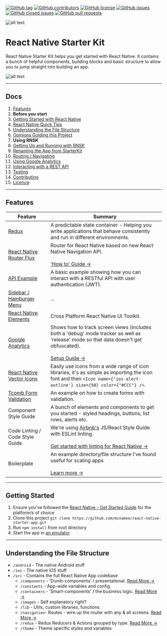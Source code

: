 [![GitHub tag](https://img.shields.io/github/tag/mcnamee/react-native-starter-app.svg?style=flat-square)](https://github.com/mcnamee/react-native-starter-app/tags)
[![GitHub contributors](https://img.shields.io/github/contributors/mcnamee/react-native-starter-app.svg?style=flat-square)](https://github.com/mcnamee/react-native-starter-app/contributors)
[![GitHub license](https://img.shields.io/badge/license-MIT-blue.svg?style=flat-square)](https://raw.githubusercontent.com/mcnamee/react-native-starter-app/master/LICENSE)
[![GitHub issues](https://img.shields.io/github/issues/mcnamee/react-native-starter-app.svg?style=flat-square)](https://github.com/mcnamee/react-native-starter-app/issues)
[![GitHub closed issues](https://img.shields.io/github/issues-closed/mcnamee/react-native-starter-app.svg?style=flat-square)](https://github.com/mcnamee/react-native-starter-app/issues-closed)
[![GitHub pull requests](https://img.shields.io/github/issues-pr/mcnamee/react-native-starter-app.svg?style=flat-square)](https://github.com/mcnamee/react-native-starter-app/issues-pr)

![alt text](https://dl.dropboxusercontent.com/u/46690444/GITHUB/rnsk-logo.jpg "React Native Starter Kit")

# React Native Starter Kit

React Native Starter Kit helps you get started with React Native. It contains a bunch of helpful components, building blocks and basic structure to allow you to jump straight into building an app.

![alt text](https://dl.dropboxusercontent.com/u/46690444/GITHUB/rnsk-v2-screens.jpg "React Native Starter App")

---

## Docs

1. [Features](#features)
1. **Before you start**
  1. [Getting Started with React Native](/docs/react-native.md)
  1. [React Native Quick Tips](/docs/quick-tips.md)
  1. [Understanding the File Structure](#understanding-the-file-structure)
  1. [Opinions Guiding this Project](/docs/opinions.md)
1. **Using RNSK**
  1. [Getting Up and Running with RNSK](#getting-started)
  1. [Renaming the App from StarterKit](/docs/renaming.md)
  1. [Routing / Navigating](/src/navigation/README.md)
  1. [Using Google Analytics](/docs/google-analytics.md)
  1. [Interacting with a REST API](/docs/api.md)
  1. [Testing](/docs/testing.md)
1. [Contributing](/docs/contributing.md)
1. [Licence](LICENSE)

---

## Features

| Feature | Summary |
| --- | --- |
| [Redux](https://github.com/reactjs/react-redux) | A predictable state container - Helping you write applications that behave consistently and run in different environments. |
| [React Native Router Flux](https://github.com/aksonov/react-native-router-flux) | Router for React Native based on new React Native Navigation API. <br><br>['How to' Guide &rarr;](/src/navigation/README.md)|
| [API Example](/docs/api.md) | A basic example showing how you can interact with a RESTful API with user authentication (JWT). |
| [Sidebar / Hamburger Menu](https://github.com/react-native-community/react-native-side-menu) | ... |
| [React Native Elements](https://github.com/react-native-community/react-native-elements) | Cross Platform React Native UI Toolkit. |
| [Google Analytics](https://github.com/idehub/react-native-google-analytics-bridge) | Shows how to track screen views (includes both a 'debug' mode tracker as well as 'release' mode so that data doesn't get obfuscated). <br><br>[Setup Guide &rarr;](/docs/google-analytics.md) |
| [React Native Vector Icons](https://github.com/oblador/react-native-vector-icons) | Easily use icons from a wide range of icon libraries, it's as simple as importing the icon font and then `<Icon name={'ios-alert-outline'} size={50} color={"#CCC"} />`. |
| [Tcomb Form Validation](https://github.com/gcanti/tcomb-form-native) | An example on how to create forms with validation. |
| Component Style Guide | A bunch of elements and components to get you started - styled headings, buttons, list rows, alerts etc. |
| Code Linting / Code Style Guide | We're using [Airbnb's](https://github.com/airbnb/javascript) JS/React Style Guide with ESLint linting. <br><br>[Get started with linting for React Native &rarr;](https://medium.com/pvtl/linting-for-react-native-bdbb586ff694) |
| Boilerplate | An example directory/file structure I've found useful for scaling apps <br><br>[Learn more &rarr;](#understanding-the-file-structure) |

---

## Getting Started

1. Ensure you've followed the [React Native - Get Started Guide](https://facebook.github.io/react-native/docs/getting-started.html) for the platform/s of choice
1. Clone this project `git clone https://github.com/mcnamee/react-native-starter-app.git`
1. Run `npm install` from root directory
1. Start the app in [an emulator](/docs/quick-tips.md#running-in-an-emulator)

---

## Understanding the File Structure

- `/android` - The native Android stuff
- `/ios` - The native iOS stuff
- `/src` - Contains the full React Native App codebase
  - `/components` - 'Dumb-components' / presentational. [Read More &rarr;](/src/components/README.md)
  - `/constants` - App-wide variables and config
  - `/containers` - 'Smart-components' / the business logic. [Read More &rarr;](/src/containers/README.md)
  - `/images` - Self explanatory right?
  - `/lib` - Utils, custom libraries, functions
  - `/navigation`- Routes - wire up the router with any & all screens. [Read More &rarr;](/src/navigation/README.md)
  - `/redux` - Redux Reducers & Actions grouped by type. [Read More &rarr;](/src/redux/README.md)
  - `/theme` - Theme specific styles and variables
